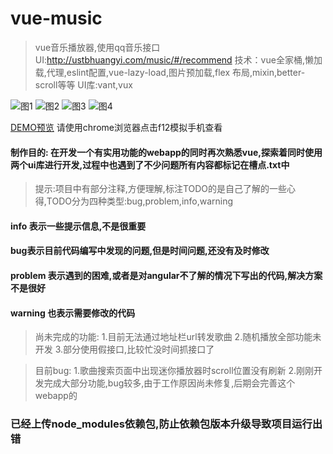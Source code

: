 # vue-music

> vue音乐播放器,使用qq音乐接口
>UI:http://ustbhuangyi.com/music/#/recommend
>技术：vue全家桶,懒加载,代理,eslint配置,vue-lazy-load,图片预加载,flex 布局,mixin,better-scroll等等
>UI库:vant,vux

![图1](https://github.com/bailihuiyue/vue-music/doc/1.png)
![图2](https://github.com/bailihuiyue/vue-music/doc/2.png)
![图3](https://github.com/bailihuiyue/vue-music/doc/3.png)
![图4](https://github.com/bailihuiyue/vue-music/doc/4.png)

[DEMO预览](https://github.com/bailihuiyue/vue-music/doc/index.html) 请使用chrome浏览器点击f12模拟手机查看

#### 制作目的: 在开发一个有实用功能的webapp的同时再次熟悉vue,探索着同时使用两个ui库进行开发,过程中也遇到了不少问题所有内容都标记在槽点.txt中

> 提示:项目中有部分注释,方便理解,标注TODO的是自己了解的一些心得,TODO分为四种类型:bug,problem,info,warning
#### info 表示一些提示信息,不是很重要
#### bug表示目前代码编写中发现的问题,但是时间问题,还没有及时修改
#### problem 表示遇到的困难,或者是对angular不了解的情况下写出的代码,解决方案不是很好
#### warning 也表示需要修改的代码

>尚未完成的功能:
    1.目前无法通过地址栏url转发歌曲
    2.随机播放全部功能未开发
    3.部分使用假接口,比较忙没时间抓接口了
    
>目前bug:
    1.歌曲搜索页面中出现迷你播放器时scroll位置没有刷新
    2.刚刚开发完成大部分功能,bug较多,由于工作原因尚未修复,后期会完善这个webapp的

### 已经上传node_modules依赖包,防止依赖包版本升级导致项目运行出错